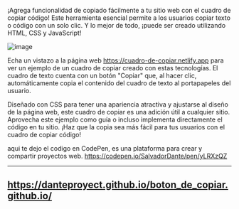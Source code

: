 ¡Agrega funcionalidad de copiado fácilmente a tu sitio web con el cuadro de copiar código! Este herramienta esencial permite a los usuarios copiar texto o código con un solo clic. Y lo mejor de todo, ¡puede ser creado utilizando HTML, CSS y JavaScript!

![image](https://user-images.githubusercontent.com/86443711/234967769-30630979-b5c2-4167-9f58-90491483b79c.png)

Echa un vistazo a la página web https://cuadro-de-copiar.netlify.app para ver un ejemplo de un cuadro de copiar creado con estas tecnologías. El cuadro de texto cuenta con un botón "Copiar" que, al hacer clic, automáticamente copia el contenido del cuadro de texto al portapapeles del usuario.

Diseñado con CSS para tener una apariencia atractiva y ajustarse al diseño de la página web, este cuadro de copiar es una adición útil a cualquier sitio. Aprovecha este ejemplo como guía o incluso implementa directamente el código en tu sitio. ¡Haz que la copia sea más fácil para tus usuarios con el cuadro de copiar código!

aqui te dejo el codigo en CodePen, es una plataforma para crear y compartir proyectos web. https://codepen.io/SalvadorDante/pen/yLRXzQZ


--------------------------------------------------------------------------------
https://danteproyect.github.io/boton_de_copiar.github.io/
-----------------------------------------------------------------------------------






